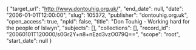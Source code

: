{
  "target_url": "http://www.dontouhig.org.uk/", 
  "end_date": null, 
  "date": "2006-01-01T12:00:00", 
  "slug": 105372, 
  "publisher": "dontouhig.org.uk", 
  "open_access": true, 
  "npld": false, 
  "title": "Don Touhig - Working hard for the people of Islwyn", 
  "subjects": [], 
  "collections": [], 
  "record_id": "20060101T120000/s0Gr2Y+n8+nEzd3vzO079Q==", 
  "scope": "root", 
  "start_date": null
}

